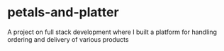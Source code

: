 # petals-and-platter
A project on full stack development where I built a platform for handling ordering and delivery of various products
